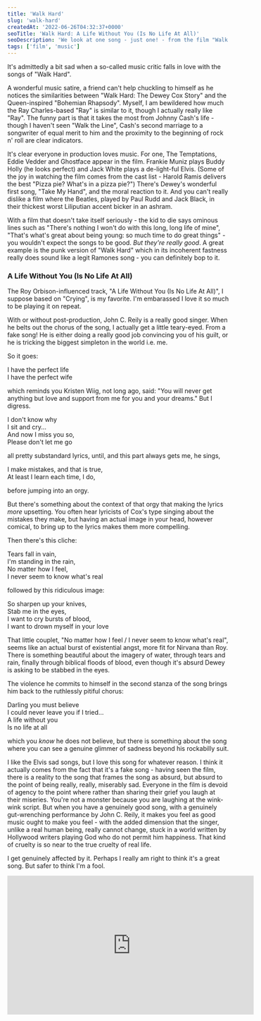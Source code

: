 ```yaml
---
title: 'Walk Hard'
slug: 'walk-hard'
createdAt: '2022-06-26T04:32:37+0000'
seoTitle: 'Walk Hard: A Life Without You (Is No Life At All)'
seoDescription: 'We look at one song - just one! - from the film "Walk Hard: The Dewey Cox Story".'
tags: ['film', 'music']
---
```


It's admittedly a bit sad when a so-called music critic falls in love with the songs of "Walk Hard".

A wonderful music satire, a friend can't help chuckling to himself as he notices the similarities between "Walk Hard: The Dewey Cox Story" and the Queen-inspired "Bohemian Rhapsody". Myself, I am bewildered how much the Ray Charles-based "Ray" is similar to it, though I actually really like "Ray". The funny part is that it takes the most from Johnny Cash's life - though I haven't seen "Walk the Line", Cash's second marriage to a songwriter of equal merit to him and the proximity to the beginning of rock n' roll are clear indicators.

It's clear everyone in production loves music. For one, The Temptations, Eddie Vedder and Ghostface appear in the film. Frankie Muniz plays Buddy Holly (he looks perfect) and Jack White plays a de-light-ful Elvis. (Some of the joy in watching the film comes from the cast list - Harold Ramis delivers the best "Pizza pie? What's in a pizza pie?") There's Dewey's wonderful first song, "Take My Hand", and the moral reaction to it. And you can't really dislike a film where the Beatles, played by Paul Rudd and Jack Black, in their thickest worst Liliputian accent bicker in an ashram.

With a film that doesn't take itself seriously - the kid to die says ominous lines such as "There's nothing I won't do with this long, long life of mine", "That's what's great about being young: so much time to do great things" - you wouldn't expect the songs to be good. _But they're really good_. A great example is the punk version of "Walk Hard" which in its incoherent fastness really does sound like a legit Ramones song - you can definitely bop to it.

### A Life Without You (Is No Life At All)

The Roy Orbison-influenced track, "A Life Without You (Is No Life At All)", I suppose based on "Crying", is my favorite. I'm embarassed I love it so much to be playing it on repeat.

With or without post-production, John C. Reily is a really good singer. When he belts out the chorus of the song, I actually get a little teary-eyed. From a fake song! He is either doing a really good job convincing you of his guilt, or he is tricking the biggest simpleton in the world i.e. me.

So it goes:

I have the perfect life<br/>
I have the perfect wife

which reminds you Kristen Wiig, not long ago, said: "You will never get anything but love and support from me for you and your dreams." But I digress.

I don't know why<br/>
I sit and cry...<br/>
And now I miss you so,<br/>
Please don't let me go<br/>

all pretty substandard lyrics, until, and this part always gets me, he sings,

I make mistakes, and that is true,<br/>
At least I learn each time, I do,

before jumping into an orgy.

But there's something about the context of that orgy that making the lyrics _more_ upsetting. You often hear lyricists of Cox's type singing about the mistakes they make, but having an actual image in your head, however comical, to bring up to the lyrics makes them more compelling.

Then there's this cliche:

Tears fall in vain,<br/>
I'm standing in the rain,<br/>
No matter how I feel,<br/>
I never seem to know what's real

followed by this ridiculous image:

So sharpen up your knives,<br/>
Stab me in the eyes,<br/>
I want to cry bursts of blood,<br/>
I want to drown myself in your love

That little couplet, "No matter how I feel / I never seem to know what's real", seems like an actual burst of existential angst, more fit for Nirvana than Roy. There is something beautiful about the imagery of water, through tears and rain, finally through biblical floods of blood, even though it's absurd Dewey is asking to be stabbed in the eyes.

The violence he commits to himself in the second stanza of the song brings him back to the ruthlessly pitiful chorus:

Darling you must believe<br/>
I could never leave you if I tried...<br/>
A life without you<br/>
Is no life at all

which you _know_ he does not believe, but there is something about the song where you can see a genuine glimmer of sadness beyond his rockabilly suit.

I like the Elvis sad songs, but I love this song for whatever reason. I think it actually comes from the fact that it's a fake song - having seen the film, there is a reality to the song that frames the song as absurd, but absurd to the point of being really, really, miserably sad. Everyone in the film is devoid of agency to the point where rather than sharing their grief you laugh at their miseries. You're not a monster because you are laughing at the wink-wink script. But when you have a genuinely good song, with a genuinely gut-wrenching performance by John C. Reily, it makes you feel as good music ought to make you feel - with the added dimension that the singer, unlike a real human being, really cannot change, stuck in a world written by Hollywood writers playing God who do not permit him happiness. That kind of cruelty is so near to the true cruelty of real life.

I get genuinely affected by it. Perhaps I really am right to think it's a great song. But safer to think I'm a fool.

<iframe style="display: block; margin-bottom: 24px;" width="560" height="315" src="https://www.youtube.com/embed/RYgQzCF8FcI" title="YouTube video player" frameborder="0" allow="accelerometer; autoplay; clipboard-write; encrypted-media; gyroscope; picture-in-picture" allowfullscreen></iframe>
